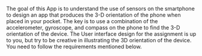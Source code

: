 The goal of this App is to understand the use of sensors on the smartphone to design an
app that produces the 3-D orientation of the phone when placed in your pocket. The key is to
use a combination of the accelerometer, gyroscope, and compass on the phone to find the 3-D
orientation of the device. The User interface design for the assignment is up to you, but try to
be creative in illustrating the 3D orientation of the device. You need to follow the requirements
mentioned below.
